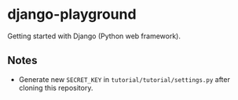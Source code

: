 django-playground
=================

Getting started with Django (Python web framework).

## Notes

* Generate new `SECRET_KEY` in `tutorial/tutorial/settings.py` after cloning this repository.
